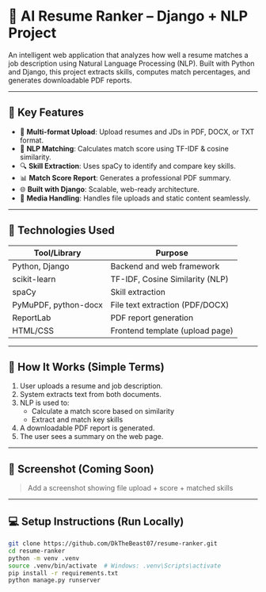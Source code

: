# 🧠 AI Resume Ranker – Django + NLP Project

An intelligent web application that analyzes how well a resume matches a job description using Natural Language Processing (NLP). Built with Python and Django, this project extracts skills, computes match percentages, and generates downloadable PDF reports.

---

## 🚀 Key Features

- 📄 **Multi-format Upload**: Upload resumes and JDs in PDF, DOCX, or TXT format.
- 🧠 **NLP Matching**: Calculates match score using TF-IDF & cosine similarity.
- 🔍 **Skill Extraction**: Uses spaCy to identify and compare key skills.
- 📊 **Match Score Report**: Generates a professional PDF summary.
- 🌐 **Built with Django**: Scalable, web-ready architecture.
- 📁 **Media Handling**: Handles file uploads and static content seamlessly.

---

## 📌 Technologies Used

| Tool/Library     | Purpose                            |
|------------------|------------------------------------|
| Python, Django   | Backend and web framework          |
| scikit-learn     | TF-IDF, Cosine Similarity (NLP)    |
| spaCy            | Skill extraction                   |
| PyMuPDF, python-docx | File text extraction (PDF/DOCX) |
| ReportLab        | PDF report generation              |
| HTML/CSS         | Frontend template (upload page)    |

---

## 🧠 How It Works (Simple Terms)

1. User uploads a resume and job description.
2. System extracts text from both documents.
3. NLP is used to:
   - Calculate a match score based on similarity
   - Extract and match key skills
4. A downloadable PDF report is generated.
5. The user sees a summary on the web page.

---

## 📸 Screenshot (Coming Soon)

> Add a screenshot showing file upload + score + matched skills

---

## 💻 Setup Instructions (Run Locally)

```bash
git clone https://github.com/DkTheBeast07/resume-ranker.git
cd resume-ranker
python -m venv .venv
source .venv/bin/activate  # Windows: .venv\Scripts\activate
pip install -r requirements.txt
python manage.py runserver
